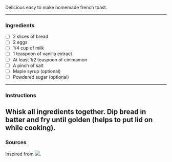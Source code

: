 <!--title:🍞 French Toast-->

Delicious easy to make homemade french toast.

---

### Ingredients

- [ ] 2 slices of bread
- [ ] 2 eggs
- [ ] 1/4 cup of milk
- [ ] 1 teaspoon of vanilla extract
- [ ] At least 1/2 teaspoon of cinimamon
- [ ] A pinch of salt
- [ ]  Maple syrup (optional)
- [ ] Powdered sugar (optional)

---

### Instructions

Whisk all ingredients together. Dip bread in batter and fry until golden (helps to put lid on while cooking).
---

### Sources
Inspired from ![](https://potatorolls.com/blog/grandmas-old-fashioned-french-toast/).
